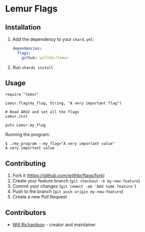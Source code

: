 # Lemur Flags

## Installation

1. Add the dependency to your `shard.yml`:

   ```yaml
   dependencies:
     flags:
       github: willhbr/lemur
   ```

2. Run `shards install`

## Usage

```crystal
require "lemur"

Lemur.flag(my_flag, String, "A very important flag")

# Read ARGV and set all the flags
Lemur.init

puts Lemur.my_flag
```

Running the program:

```shell
$ ./my_program --my_flag="A very important value"
A very important value
```

## Contributing

1. Fork it (<https://github.com/willhbr/flags/fork>)
2. Create your feature branch (`git checkout -b my-new-feature`)
3. Commit your changes (`git commit -am 'Add some feature'`)
4. Push to the branch (`git push origin my-new-feature`)
5. Create a new Pull Request

## Contributors

- [Will Richardson](https://github.com/willhbr) - creator and maintainer
